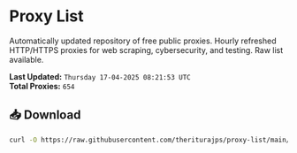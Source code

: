 # Proxy List

Automatically updated repository of free public proxies. Hourly refreshed HTTP/HTTPS proxies for web scraping, cybersecurity, and testing. Raw list available.

**Last Updated:** `Thursday 17-04-2025 08:21:53 UTC`  
**Total Proxies:** `654`

## 📥 Download
```bash
curl -O https://raw.githubusercontent.com/theriturajps/proxy-list/main/proxies.txt
